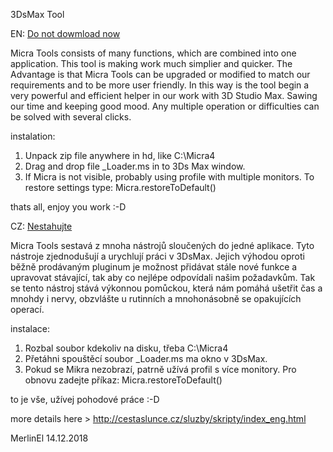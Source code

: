 

3DsMax Tool 



EN: [Do not dowmload now](Restructuralization)

Micra Tools consists of many functions, which are combined into one application. 
This tool is making work much simplier and quicker.
The Advantage is that Micra Tools can be upgraded or modified to match our requirements and to be more user friendly.
In this way is the tool begin a very powerful and efficient helper in our work with 3D Studio Max. 
Sawing our time and keeping good mood.
Any multiple operation or difficulties can be solved with several clicks.  

instalation:

1) Unpack zip file anywhere in hd, like C:\Micra4
2) Drag and drop file _Loader.ms in to 3Ds Max window.
3) If Micra is not visible, probably using profile with multiple monitors. To restore settings type: 
Micra.restoreToDefault() 

thats all, enjoy you work :-D


CZ: [Nestahujte](Restrukturalizace)

Micra Tools sestavá z mnoha nástrojů sloučených do jedné aplikace. 
Tyto nástroje zjednodušují a urychlují práci v 3DsMax.
Jejich výhodou oproti běžně prodávaným pluginum je možnost přidávat stále nové funkce a upravovat stávající, 
tak aby co nejlépe odpovídali našim požadavkům.
Tak se tento nástroj stává výkonnou pomůckou, která nám pomáhá ušetřit čas a mnohdy i nervy, 
obzvlášte u rutinních a mnohonásobně se opakujících operací.

instalace:

1) Rozbal soubor kdekoliv na disku, třeba C:\Micra4
2) Přetáhni spouštěcí soubor _Loader.ms ma okno v 3DsMax.
3) Pokud se Mikra nezobrazí, patrně užívá profil s více monitory. Pro obnovu zadejte příkaz:
Micra.restoreToDefault() 

to je vše, užívej pohodové práce :-D


more details here > http://cestaslunce.cz/sluzby/skripty/index_eng.html

MerlinEl 14.12.2018
